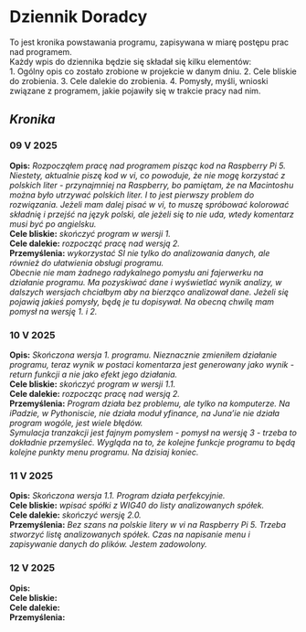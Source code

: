 <h1>Dziennik Doradcy</h1>
<p> To jest kronika powstawania programu, zapisywana w miarę postępu prac nad programem.<br>Każdy wpis do dziennika będzie się składał się kilku elementów:<br>
1. Ogólny opis co zostało zrobione w projekcie w danym dniu.
2. Cele bliskie do zrobienia.
3. Cele dalekie do zrobienia.
4. Pomysły, myśli, wnioski związane z programem, jakie pojawiły się w trakcie pracy nad nim.</p>
<h2><i>Kronika</i></h2>
<h3>09 V 2025</h3>
<p><b>Opis:</b> <i>Rozpocząłem pracę nad programem pisząc kod na Raspberry Pi 5. Niestety, aktualnie piszę kod w vi, co powoduje, że nie mogę korzystać z polskich liter - przynajmniej na Raspberry, bo pamiętam, że na Macintoshu można było utrzywać polskich liter. I to jest pierwszy problem do rozwiązania. Jeżeli mam dalej pisać w vi, to muszę spróbować kolorować składnię i przejść na język polski, ale jeżeli się to nie uda, wtedy komentarz musi być po angielsku.</i><br>
<b>Cele bliskie:</b> <i>skończyć program w wersji 1.</i><br>
<b>Cele dalekie:</b> <i>rozpocząć pracę nad wersją 2.</i><br>
<b>Przemyślenia:</b> <i>wykorzystać SI nie tylko do analizowania danych, ale również do ułatwienia obsługi programu.<br> Obecnie nie mam żadnego radykalnego pomysłu ani fajerwerku na działanie programu. Ma pozyskiwać dane i wyświetlać wynik analizy, w dalszych wersjach chciałbym aby na bierząco analizował dane. Jeżeli się pojawią jakieś pomysły, będę je tu dopisywał. Na obecną chwilę mam pomysł na wersję 1. i 2.</i></p>
<h3>10 V 2025</h3>
<p><b>Opis:</b> <i>Skończona wersja 1. programu.  Nieznacznie zmieniłem działanie programu, teraz wynik w postaci komentarza jest generowany jako wynik - return funkcji a nie jako efekt jego działania.</i><br>
<b>Cele bliskie:</b> <i>skończyć program w wersji 1.1.</i><br>
<b>Cele dalekie:</b> <i>rozpocząc pracę nad wersją 2.</i><br>
<b>Przemyślenia:</b> <i>Program działa bez problemu, ale tylko na komputerze. Na iPadzie, w Pythoniscie, nie działa moduł <i>yfinance</i>, na Juna’ie nie działa program wogóle, jest wiele błędów.<br> Symulacja tranzakcji jest fajnym pomysłem - pomysł na wersję 3 - trzeba to dokładnie przemyśleć. Wygląda na to, że kolejne funkcje programu to będą kolejne punkty menu programu. Na dzisiaj koniec.</i></p>
<h3>11 V 2025</h3>
<p><b>Opis:</b> <i>Skończona wersja 1.1. Program działa perfekcyjnie.</i><br>
<b>Cele bliskie:</b> <i>wpisać spółki z WIG40 do listy analizowanych spółek.</i><br>
<b>Cele dalekie:</b> <i>skończyć wersję 2.0.</i><br>
<b>Przemyślenia:</b> <i>Bez szans na polskie litery w vi na Raspberry Pi 5. Trzeba stworzyć listę analizowanych spółek. Czas na napisanie menu i zapisywanie danych do plików. Jestem zadowolony.</i>
</p>

<h3>12 V 2025</h3>
<p>
<b>Opis:</b> <i></i><br>
<b>Cele bliskie:</b> <i></i><br>
<b>Cele dalekie:</b> <i></i><br>
<b>Przemyślenia:</b> <i></i>
</p>